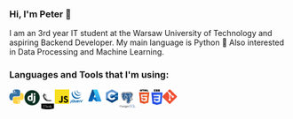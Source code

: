 ### Hi, I'm Peter 👋 
I am an 3rd year IT student at the Warsaw University of Technology and aspiring Backend Developer.
My main language is Python 🐍 Also interested in Data Processing and Machine Learning.

### Languages and Tools that I'm using:
<img align="left" alt="Python" width="26px" src="https://github.com/piotrzegarek/piotrzegarek/blob/main/img/python.png" />
<img align="left" alt="Django" width="30px" src="https://github.com/piotrzegarek/piotrzegarek/blob/main/img/django.png" />
<img align="left" alt="flask" width="26px" src="https://github.com/piotrzegarek/piotrzegarek/blob/main/img/flask.png" />
<img align="left" alt="JS" width="26px" src="https://github.com/piotrzegarek/piotrzegarek/blob/main/img/js.png" />
<img align="left" alt="JQuery" width="26px" src="https://github.com/piotrzegarek/piotrzegarek/blob/main/img/jquery.png" />
<img align="left" alt="Azure" width="40px" src="https://github.com/piotrzegarek/piotrzegarek/blob/main/img/azure.png" />
<img align="left" alt="C++" width="22px" src="https://github.com/piotrzegarek/piotrzegarek/blob/main/img/cplusplus.png" />
<img align="left" alt="Postgres" width="34px" src="https://github.com/piotrzegarek/piotrzegarek/blob/main/img/postgres.png" />
<img align="left" alt="HTML" width="26px" src="https://github.com/piotrzegarek/piotrzegarek/blob/main/img/html.png" />
<img align="left" alt="CSS" width="20px" src="https://github.com/piotrzegarek/piotrzegarek/blob/main/img/css.png" />
<img align="left" alt="GIT" width="26px" src="https://github.com/piotrzegarek/piotrzegarek/blob/main/img/git.png" />
